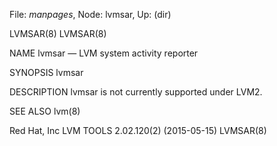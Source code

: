 File: *manpages*,  Node: lvmsar,  Up: (dir)

LVMSAR(8)                                                            LVMSAR(8)



NAME
       lvmsar — LVM system activity reporter


SYNOPSIS
       lvmsar


DESCRIPTION
       lvmsar is not currently supported under LVM2.


SEE ALSO
       lvm(8)



Red Hat, Inc          LVM TOOLS 2.02.120(2) (2015-05-15)             LVMSAR(8)
